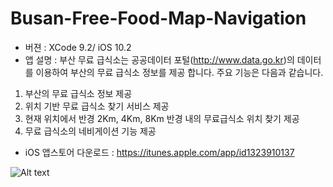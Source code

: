 # Busan-Free-Food-Map-Navigation
* 버젼 : XCode 9.2/ iOS 10.2
* 앱 설명 : 부산 무료 급식소는 공공데이터 포털(http://www.data.go.kr)의 데이터를 이용하여 부산의 무료 급식소 정보를 제공 합니다. 주요 기능은 다음과 같습니다.
1. 부산의 무료 급식소 정보 제공
2. 위치 기반 무료 급식소 찾기 서비스 제공
3. 현재 위치에서 반경 2Km, 4Km, 8Km 반경 내의 무료급식소 위치 찾기 제공
4. 무료 급식소의 네비게이션 기능 제공

* iOS 앱스토어 다운로드 : https://itunes.apple.com/app/id1323910137

![Alt text](https://jhkim3217.gitbooks.io/busan-open-data-app-dev/content/assets/free_Mael_screen.png)
